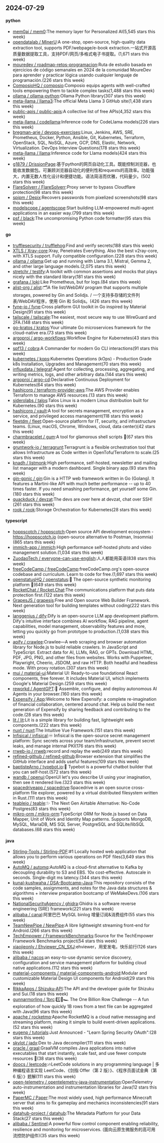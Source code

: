 ## 2024-07-29

#### python
* [mem0ai / mem0](https://github.com/mem0ai/mem0):The memory layer for Personalized AI(5,545 stars this week)
* [opendatalab / MinerU](https://github.com/opendatalab/MinerU):A one-stop, open-source, high-quality data extraction tool, supports PDF/webpage/e-book extraction.一站式开源高质量数据提取工具，支持PDF/网页/多格式电子书提取。(1,671 stars this week)
* [mouredev / roadmap-retos-programacion](https://github.com/mouredev/roadmap-retos-programacion):Ruta de estudio basada en ejercicios de código semanales en 2024 de la comunidad MoureDev para aprender y practicar lógica usando cualquier lenguaje de programación.(226 stars this week)
* [ComposioHQ / composio](https://github.com/ComposioHQ/composio):Composio equips agents with well-crafted tools empowering them to tackle complex tasks(1,488 stars this week)
* [ollama / ollama-python](https://github.com/ollama/ollama-python):Ollama Python library(307 stars this week)
* [meta-llama / llama3](https://github.com/meta-llama/llama3):The official Meta Llama 3 GitHub site(1,438 stars this week)
* [public-apis / public-apis](https://github.com/public-apis/public-apis):A collective list of free APIs(4,352 stars this week)
* [meta-llama / codellama](https://github.com/meta-llama/codellama):Inference code for CodeLlama models(226 stars this week)
* [bregman-arie / devops-exercises](https://github.com/bregman-arie/devops-exercises):Linux, Jenkins, AWS, SRE, Prometheus, Docker, Python, Ansible, Git, Kubernetes, Terraform, OpenStack, SQL, NoSQL, Azure, GCP, DNS, Elastic, Network, Virtualization. DevOps Interview Questions(178 stars this week)
* [meta-llama / llama](https://github.com/meta-llama/llama):Inference code for Llama models(424 stars this week)
* [g1879 / DrissionPage](https://github.com/g1879/DrissionPage):基于python的网页自动化工具。既能控制浏览器，也能收发数据包。可兼顾浏览器自动化的便利性和requests的高效率。功能强大，内置无数人性化设计和便捷功能。语法简洁而优雅，代码量少。(502 stars this week)
* [FlareSolverr / FlareSolverr](https://github.com/FlareSolverr/FlareSolverr):Proxy server to bypass Cloudflare protection(98 stars this week)
* [spipm / Depix](https://github.com/spipm/Depix):Recovers passwords from pixelized screenshots(98 stars this week)
* [modelscope / agentscope](https://github.com/modelscope/agentscope):Start building LLM-empowered multi-agent applications in an easier way.(799 stars this week)
* [psf / black](https://github.com/psf/black):The uncompromising Python code formatter(95 stars this week)

#### go
* [trufflesecurity / trufflehog](https://github.com/trufflesecurity/trufflehog):Find and verify secrets(188 stars this week)
* [XTLS / Xray-core](https://github.com/XTLS/Xray-core):Xray, Penetrates Everything. Also the best v2ray-core, with XTLS support. Fully compatible configuration.(228 stars this week)
* [ollama / ollama](https://github.com/ollama/ollama):Get up and running with Llama 3.1, Mistral, Gemma 2, and other large language models.(2,075 stars this week)
* [stretchr / testify](https://github.com/stretchr/testify):A toolkit with common assertions and mocks that plays nicely with the standard library(181 stars this week)
* [grafana / loki](https://github.com/grafana/loki):Like Prometheus, but for logs.(84 stars this week)
* [alist-org / alist](https://github.com/alist-org/alist):🗂️A file list/WebDAV program that supports multiple storages, powered by Gin and Solidjs. / 一个支持多存储的文件列表/WebDAV程序，使用 Gin 和 Solidjs。(426 stars this week)
* [fyne-io / fyne](https://github.com/fyne-io/fyne):Cross platform GUI toolkit in Go inspired by Material Design(91 stars this week)
* [tailscale / tailscale](https://github.com/tailscale/tailscale):The easiest, most secure way to use WireGuard and 2FA.(148 stars this week)
* [go-kratos / kratos](https://github.com/go-kratos/kratos):Your ultimate Go microservices framework for the cloud-native era.(73 stars this week)
* [argoproj / argo-workflows](https://github.com/argoproj/argo-workflows):Workflow Engine for Kubernetes(43 stars this week)
* [spf13 / cobra](https://github.com/spf13/cobra):A Commander for modern Go CLI interactions(91 stars this week)
* [kubernetes / kops](https://github.com/kubernetes/kops):Kubernetes Operations (kOps) - Production Grade k8s Installation, Upgrades and Management(70 stars this week)
* [influxdata / telegraf](https://github.com/influxdata/telegraf):Agent for collecting, processing, aggregating, and writing metrics, logs, and other arbitrary data.(144 stars this week)
* [argoproj / argo-cd](https://github.com/argoproj/argo-cd):Declarative Continuous Deployment for Kubernetes(64 stars this week)
* [hashicorp / terraform-provider-aws](https://github.com/hashicorp/terraform-provider-aws):The AWS Provider enables Terraform to manage AWS resources.(13 stars this week)
* [siderolabs / talos](https://github.com/siderolabs/talos):Talos Linux is a modern Linux distribution built for Kubernetes.(90 stars this week)
* [hashicorp / vault](https://github.com/hashicorp/vault):A tool for secrets management, encryption as a service, and privileged access management(118 stars this week)
* [fleetdm / fleet](https://github.com/fleetdm/fleet):Open-source platform for IT, security, and infrastructure teams. (Linux, macOS, Chrome, Windows, cloud, data center)(42 stars this week)
* [charmbracelet / gum](https://github.com/charmbracelet/gum):A tool for glamorous shell scripts 🎀(67 stars this week)
* [gruntwork-io / terragrunt](https://github.com/gruntwork-io/terragrunt):Terragrunt is a flexible orchestration tool that allows Infrastructure as Code written in OpenTofu/Terraform to scale.(25 stars this week)
* [knadh / listmonk](https://github.com/knadh/listmonk):High performance, self-hosted, newsletter and mailing list manager with a modern dashboard. Single binary app.(93 stars this week)
* [gin-gonic / gin](https://github.com/gin-gonic/gin):Gin is a HTTP web framework written in Go (Golang). It features a Martini-like API with much better performance -- up to 40 times faster. If you need smashing performance, get yourself some Gin.(180 stars this week)
* [quackduck / devzat](https://github.com/quackduck/devzat):The devs are over here at devzat, chat over SSH!(261 stars this week)
* [rook / rook](https://github.com/rook/rook):Storage Orchestration for Kubernetes(28 stars this week)

#### typescript
* [hoppscotch / hoppscotch](https://github.com/hoppscotch/hoppscotch):Open source API development ecosystem - https://hoppscotch.io (open-source alternative to Postman, Insomnia)(865 stars this week)
* [immich-app / immich](https://github.com/immich-app/immich):High performance self-hosted photo and video management solution.(1,034 stars this week)
* [ZuodaoTech / everyone-can-use-english](https://github.com/ZuodaoTech/everyone-can-use-english):人人都能用英语(838 stars this week)
* [freeCodeCamp / freeCodeCamp](https://github.com/freeCodeCamp/freeCodeCamp):freeCodeCamp.org's open-source codebase and curriculum. Learn to code for free.(1,697 stars this week)
* [openstatusHQ / openstatus](https://github.com/openstatusHQ/openstatus):🏓 The open-source synthetic monitoring platform 🏓(649 stars this week)
* [RocketChat / Rocket.Chat](https://github.com/RocketChat/Rocket.Chat):The communications platform that puts data protection first.(122 stars this week)
* [GrapesJS / grapesjs](https://github.com/GrapesJS/grapesjs):Free and Open source Web Builder Framework. Next generation tool for building templates without coding(222 stars this week)
* [langgenius / dify](https://github.com/langgenius/dify):Dify is an open-source LLM app development platform. Dify's intuitive interface combines AI workflow, RAG pipeline, agent capabilities, model management, observability features and more, letting you quickly go from prototype to production.(1,038 stars this week)
* [apify / crawlee](https://github.com/apify/crawlee):Crawlee—A web scraping and browser automation library for Node.js to build reliable crawlers. In JavaScript and TypeScript. Extract data for AI, LLMs, RAG, or GPTs. Download HTML, PDF, JPG, PNG, and other files from websites. Works with Puppeteer, Playwright, Cheerio, JSDOM, and raw HTTP. Both headful and headless mode. With proxy rotation.(307 stars this week)
* [mui / material-ui](https://github.com/mui/material-ui):Material UI: Ready-to-use foundational React components, free forever. It includes Material UI, which implements Google's Material Design.(259 stars this week)
* [reworkd / AgentGPT](https://github.com/reworkd/AgentGPT):🤖 Assemble, configure, and deploy autonomous AI Agents in your browser.(160 stars this week)
* [Expensify / App](https://github.com/Expensify/App):Welcome to New Expensify: a complete re-imagination of financial collaboration, centered around chat. Help us build the next generation of Expensify by sharing feedback and contributing to the code.(28 stars this week)
* [lit / lit](https://github.com/lit/lit):Lit is a simple library for building fast, lightweight web components.(222 stars this week)
* [nuxt / nuxt](https://github.com/nuxt/nuxt):The Intuitive Vue Framework.(151 stars this week)
* [Infisical / infisical](https://github.com/Infisical/infisical):♾ Infisical is the open-source secret management platform: Sync secrets across your team/infrastructure, prevent secret leaks, and manage internal PKI(176 stars this week)
* [rrweb-io / rrweb](https://github.com/rrweb-io/rrweb):record and replay the web(249 stars this week)
* [refined-github / refined-github](https://github.com/refined-github/refined-github):Browser extension that simplifies the GitHub interface and adds useful features(109 stars this week)
* [baptisteArno / typebot.io](https://github.com/baptisteArno/typebot.io):💬 Typebot is a powerful chatbot builder that you can self-host.(572 stars this week)
* [wandb / openui](https://github.com/wandb/openui):OpenUI let's you describe UI using your imagination, then see it rendered live.(323 stars this week)
* [spacedriveapp / spacedrive](https://github.com/spacedriveapp/spacedrive):Spacedrive is an open source cross-platform file explorer, powered by a virtual distributed filesystem written in Rust.(111 stars this week)
* [teableio / teable](https://github.com/teableio/teable):✨ The Next Gen Airtable Alternative: No-Code Postgres(83 stars this week)
* [mikro-orm / mikro-orm](https://github.com/mikro-orm/mikro-orm):TypeScript ORM for Node.js based on Data Mapper, Unit of Work and Identity Map patterns. Supports MongoDB, MySQL, MariaDB, MS SQL Server, PostgreSQL and SQLite/libSQL databases.(68 stars this week)

#### java
* [Stirling-Tools / Stirling-PDF](https://github.com/Stirling-Tools/Stirling-PDF):#1 Locally hosted web application that allows you to perform various operations on PDF files(3,649 stars this week)
* [AutoMQ / automq](https://github.com/AutoMQ/automq):AutoMQ is a cloud-first alternative to Kafka by decoupling durability to S3 and EBS. 10x cost-effective. Autoscale in seconds. Single-digit ms latency.(344 stars this week)
* [kunal-kushwaha / DSA-Bootcamp-Java](https://github.com/kunal-kushwaha/DSA-Bootcamp-Java):This repository consists of the code samples, assignments, and notes for the Java data structures & algorithms + interview preparation bootcamp of WeMakeDevs.(106 stars this week)
* [NationalSecurityAgency / ghidra](https://github.com/NationalSecurityAgency/ghidra):Ghidra is a software reverse engineering (SRE) framework(221 stars this week)
* [alibaba / canal](https://github.com/alibaba/canal):阿里巴巴 MySQL binlog 增量订阅&消费组件(55 stars this week)
* [TeamNewPipe / NewPipe](https://github.com/TeamNewPipe/NewPipe):A libre lightweight streaming front-end for Android.(266 stars this week)
* [TechEmpower / FrameworkBenchmarks](https://github.com/TechEmpower/FrameworkBenchmarks):Source for the TechEmpower Framework Benchmarks project(54 stars this week)
* [xiaojieonly / Ehviewer_CN_SXJ](https://github.com/xiaojieonly/Ehviewer_CN_SXJ):ehviewer，用爱发电，快乐前行(126 stars this week)
* [alibaba / nacos](https://github.com/alibaba/nacos):an easy-to-use dynamic service discovery, configuration and service management platform for building cloud native applications.(112 stars this week)
* [material-components / material-components-android](https://github.com/material-components/material-components-android):Modular and customizable Material Design UI components for Android(29 stars this week)
* [RikkaApps / Shizuku-API](https://github.com/RikkaApps/Shizuku-API):The API and the developer guide for Shizuku and Sui.(18 stars this week)
* [gunnarmorling / 1brc](https://github.com/gunnarmorling/1brc):1️⃣🐝🏎️ The One Billion Row Challenge -- A fun exploration of how quickly 1B rows from a text file can be aggregated with Java(96 stars this week)
* [apache / rocketmq](https://github.com/apache/rocketmq):Apache RocketMQ is a cloud native messaging and streaming platform, making it simple to build event-driven applications.(52 stars this week)
* [eugenp / tutorials](https://github.com/eugenp/tutorials):Just Announced - "Learn Spring Security OAuth":(28 stars this week)
* [skylot / jadx](https://github.com/skylot/jadx):Dex to Java decompiler(111 stars this week)
* [oracle / graal](https://github.com/oracle/graal):GraalVM compiles Java applications into native executables that start instantly, scale fast, and use fewer compute resources 🚀(38 stars this week)
* [doocs / leetcode](https://github.com/doocs/leetcode):🔥LeetCode solutions in any programming language | 多种编程语言实现 LeetCode、《剑指 Offer（第 2 版）》、《程序员面试金典（第 6 版）》题解(111 stars this week)
* [open-telemetry / opentelemetry-java-instrumentation](https://github.com/open-telemetry/opentelemetry-java-instrumentation):OpenTelemetry auto-instrumentation and instrumentation libraries for Java(12 stars this week)
* [PaperMC / Paper](https://github.com/PaperMC/Paper):The most widely used, high performance Minecraft server that aims to fix gameplay and mechanics inconsistencies(91 stars this week)
* [datahub-project / datahub](https://github.com/datahub-project/datahub):The Metadata Platform for your Data Stack(27 stars this week)
* [alibaba / Sentinel](https://github.com/alibaba/Sentinel):A powerful flow control component enabling reliability, resilience and monitoring for microservices. (面向云原生微服务的高可用流控防护组件)(35 stars this week)
